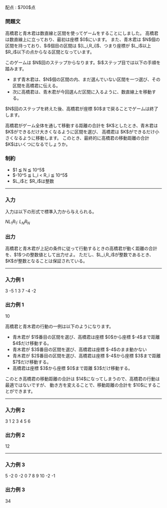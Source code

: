
<div>

<span>

<span>

<p>
配点 : $700$点
</p>

<div>

<section>

### **問題文**

<p>
高橋君と青木君は数直線と区間を使ってゲームをすることにしました。
高橋君は数直線上に立っており、最初は座標 $0$にいます。
また、青木君は $N$個の区間を持っており、$i$個目の区間は $[L_i,R_i]$、つまり座標が $L_i$以上 $R_i$以下の点からなる区間となっています。
</p>

<p>
このゲームは $N$回のステップからなります。$i$ステップ目では以下の手順を踏みます。
</p>

<ul>

<li>
まず青木君は、$N$個の区間の内、まだ選んでいない区間を一つ選び、その区間を高橋君に伝える。
</li>

<li>
次に高橋君は、青木君が今回選んだ区間に入るように、数直線上を移動する。
</li>

</ul>

<p>
$N$回のステップを終えた後、高橋君が座標 $0$まで戻ることでゲームは終了します。
</p>

<p>
高橋君がゲーム全体を通して移動する距離の合計を $K$としたとき、青木君は $K$ができるだけ大きくなるように区間を選び、
高橋君は $K$ができるだけ小さくなるように移動します。
このとき、最終的に高橋君の移動距離の合計 $K$はいくつになるでしょうか。
</p>

</section>

</div>

<div>

<section>

### **制約**

<ul>

<li>
$1 ≦ N ≦ 10^5$
</li>

<li>
$-10^5 ≦ L_i < R_i ≦ 10^5$
</li>

<li>
$L_i$と $R_i$は整数
</li>

</ul>

</section>

</div>

---

<div>

<div>

<section>

### **入力**

<p>
入力は以下の形式で標準入力から与えられる。
</p>

<div>

$N$$L_1$$R_1$:
$L_N$$R_N$
</div>

</section>

</div>

<div>

<section>

### **出力**

<p>
高橋君と青木君が上記の条件に従って行動するときの高橋君が動く距離の合計を、$1$つの整数値として出力せよ。
ただし、$L_i,R_i$が整数であるとき、$K$が整数となることは保証されている。
</p>

</section>

</div>

</div>

---

<div>

<section>

### **入力例 1**

<div>

3
-5 1
3 7
-4 -2

</div>

</section>

</div>

<div>

<section>

### **出力例 1**

<div>

10

</div>

<p>
高橋君と青木君の行動の一例は以下のようになります。
</p>

<ul>

<li>
青木君が $1$番目の区間を選び、高橋君は座標 $0$から座標 $-4$まで距離 $4$だけ移動する。
</li>

<li>
青木君が $3$番目の区間を選び、高橋君は座標 $-4$のまま動かない
</li>

<li>
青木君が $2$番目の区間を選び、高橋君は座標 $-4$から座標 $3$まで距離 $7$だけ移動する。
</li>

<li>
高橋君は座標 $3$から座標 $0$まで距離 $3$だけ移動する。
</li>

</ul>

<p>
このとき高橋君の移動距離の合計は $14$になってしまうので、高橋君の行動は最適ではないですが、
動き方を変えることで、移動距離の合計を $10$にすることができます。
</p>

</section>

</div>

---

<div>

<section>

### **入力例 2**

<div>

3
1 2
3 4
5 6

</div>

</section>

</div>

<div>

<section>

### **出力例 2**

<div>

12

</div>

</section>

</div>

---

<div>

<section>

### **入力例 3**

<div>

5
-2 0
-2 0
7 8
9 10
-2 -1

</div>

</section>

</div>

<div>

<section>

### **出力例 3**

<div>

34

</div>

</section>

</div>

</span>

</span>

</div>
